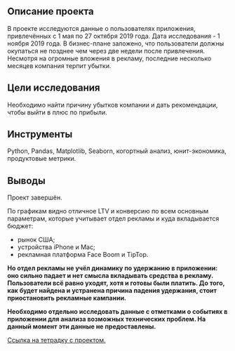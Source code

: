 ## Описание проекта 
В проекте исследуются данные о пользователях приложения, привлечённых с 1 мая по 27 октября 2019 года. Дата исследования - 1 ноября 2019 года. В бизнес-плане заложено, что пользователи должны окупаться не позднее чем через две недели после привлечения. Несмотря на огромные вложения в рекламу, последние несколько месяцев компания терпит убытки. 

## Цели исследования
Необходимо найти причину убытков компании и дать рекомендации, чтобы выйти в плюс по прибыли. 

## Инструменты
Python, Pandas, Matplotlib, Seaborn, когортный анализ, юнит-экономика, продуктовые метрики.

## Выводы 
Проект завершён. 

По графикам видно отличное LTV и конверсию по всем основным параметрам, которые учитывает отдел рекламы и куда вкладывается бюджет:

- рынок США;
- устройства iPhone и Mac;
- рекламная платформа Face Boom и TipTop.

**Но отдел рекламы не учёл динамику по удержанию в приложении: оно сильно падает и нет смысла вкладывать средства в рекламу. Пользователи всё равно уходят, хотя и готовы были платить. До того, как будет найдена и устранена причина падения удержания, стоит приостановить рекламные кампании.**

**Необходимо отдельно исследовать данные с отметками о событиях в приложении для анализа возможных технических проблем. На данный момент эти данные не предоставлены.**

[Ссылка на тетрадку с проектом.](https://github.com/D-A-Y8/Portfolio/blob/main/Mobile%20application%20losses%20analysis/Mobile%20application%20losses%20analysis.ipynb)

